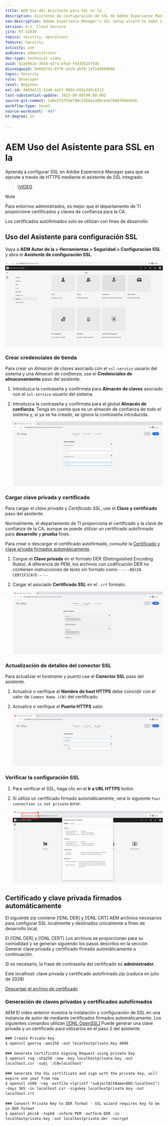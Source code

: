 ```yaml
---
title: AEM Uso del Asistente para SSL en la
description: Asistente de configuración de SSL de Adobe Experience Manager AEM para facilitar la configuración de una instancia de para que se ejecute en HTTPS.
seo-description: Adobe Experience Manager's SSL setup wizard to make it easier to set up an AEM instance to run over HTTPS.
version: 6.5, Cloud Service
jira: KT-13839
topics: security, operations
feature: Security
activity: use
audience: administrator
doc-type: technical video
uuid: 82a6962e-3658-427a-bfad-f5d35524f93b
discoiquuid: 9e666741-0f76-43c9-ab79-1ef149884686
topic: Security
role: Developer
level: Beginner
exl-id: 4e69e115-12a6-4a57-90da-b91e345c6723
last-substantial-update: 2023-08-08T00:00:00Z
source-git-commit: 1a8e3f37554f98c1366a1a06cb4a7b867866dd1b
workflow-type: tm+mt
source-wordcount: '447'
ht-degree: 1%

---
```


# AEM Uso del Asistente para SSL en la

Aprenda a configurar SSL en Adobe Experience Manager para que se ejecute a través de HTTPS mediante el asistente de SSL integrado.

>[!VIDEO](https://video.tv.adobe.com/v/17993?quality=12&learn=on)


>[!NOTE]
>
>Para entornos administrados, es mejor que el departamento de TI proporcione certificados y claves de confianza para la CA.
>
>Los certificados autofirmados solo se utilizan con fines de desarrollo.

## Uso del Asistente para configuración SSL

Vaya a __AEM Autor de la > Herramientas > Seguridad > Configuración SSL__ y abra el __Asistente de configuración SSL__.

![Asistente de configuración SSL](assets/use-the-ssl-wizard/ssl-config-wizard.png)

### Crear credenciales de tienda

Para crear un _Almacén de claves_ asociado con el `ssl-service` usuario del sistema y una _Almacén de confianza_, use el __Credenciales de almacenamiento__ paso del asistente.

1. Introduzca la contraseña y confírmela para __Almacén de claves__ asociado con el `ssl-service` usuario del sistema.
1. Introduzca la contraseña y confírmela para el global __Almacén de confianza__. Tenga en cuenta que es un almacén de confianza de todo el sistema y, si ya se ha creado, se ignora la contraseña introducida.

   ![Configuración de SSL: credenciales de almacenamiento](assets/use-the-ssl-wizard/store-credentials.png)

### Cargar clave privada y certificado

Para cargar el _clave privada_ y _Certificado SSL_, use el __Clave y certificado__ paso del asistente.

Normalmente, el departamento de TI proporciona el certificado y la clave de confianza de la CA, aunque se puede utilizar un certificado autofirmado para __desarrollo__ y __prueba__ fines.

Para crear o descargar el certificado autofirmado, consulte la [Certificado y clave privada firmados automáticamente](#self-signed-private-key-and-certificate).

1. Cargue el __Clave privada__ en el formato DER (Distinguished Encoding Rules). A diferencia de PEM, los archivos con codificación DER no contienen instrucciones de texto sin formato como `-----BEGIN CERTIFICATE-----`
1. Cargar el asociado __Certificado SSL__ en el `.crt` formato.

   ![Configuración de SSL: clave privada y certificado](assets/use-the-ssl-wizard/privatekey-and-certificate.png)

### Actualización de detalles del conector SSL

Para actualizar el _hostname_ y _puerto_ use el __Conector SSL__ paso del asistente.

1. Actualice o verifique el __Nombre de host HTTPS__ debe coincidir con el valor de `Common Name (CN)` del certificado.
1. Actualice o verifique el __Puerto HTTPS__ valor.

   ![Configuración de SSL: Detalles del conector SSL](assets/use-the-ssl-wizard/ssl-connector-details.png)

### Verificar la configuración SSL

1. Para verificar el SSL, haga clic en el __Ir a URL HTTPS__ botón.
1. Si utiliza un certificado firmado automáticamente, verá lo siguiente `Your connection is not private` error.

   ![AEM Configuración de SSL: Verificar el uso de HTTPS](assets/use-the-ssl-wizard/verify-aem-over-ssl.png)

## Certificado y clave privada firmados automáticamente

El siguiente zip contiene [!DNL DER] y [!DNL CRT] AEM archivos necesarios para configurar SSL localmente y destinados únicamente a fines de desarrollo local.

El [!DNL DER] y [!DNL CERT] Los archivos se proporcionan para su comodidad y se generan siguiendo los pasos descritos en la sección Generar clave privada y certificado firmado automáticamente a continuación.

Si es necesario, la frase de contraseña del certificado es **administrador**.

Este localhost: clave privada y certificado autofirmado.zip (caduca en julio de 2028)

[Descargar el archivo de certificado](assets/use-the-ssl-wizard/certificate.zip)

### Generación de claves privadas y certificados autofirmados

AEM El vídeo anterior muestra la instalación y configuración de SSL en una instancia de autor de mediante certificados firmados automáticamente. Los siguientes comandos utilizan [[!DNL OpenSSL]](https://www.openssl.org/) Puede generar una clave privada y un certificado para utilizarlos en el paso 2 del asistente.

```shell
### Create Private Key
$ openssl genrsa -aes256 -out localhostprivate.key 4096

### Generate Certificate Signing Request using private key
$ openssl req -sha256 -new -key localhostprivate.key -out localhost.csr -subj '/CN=localhost'

### Generate the SSL certificate and sign with the private key, will expire one year from now
$ openssl x509 -req -extfile <(printf "subjectAltName=DNS:localhost") -days 365 -in localhost.csr -signkey localhostprivate.key -out localhost.crt

### Convert Private Key to DER format - SSL wizard requires key to be in DER format
$ openssl pkcs8 -topk8 -inform PEM -outform DER -in localhostprivate.key -out localhostprivate.der -nocrypt
```
